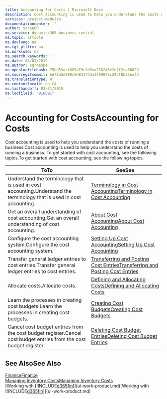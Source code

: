 ```yaml
---
title: Accounting for Costs | Microsoft Docs
description: Cost accounting is used to help you understand the costs of running a business. To get started with cost accounting, see the following topics.
services: project-madeira
documentationcenter: ''
author: SorenGP
ms.service: dynamics365-business-central
ms.topic: article
ms.devlang: na
ms.tgt_pltfrm: na
ms.workload: na
ms.search.keywords: ''
ms.date: 04/01/2019
ms.author: sgroespe
ms.openlocfilehash: 75bd53acf885a79c1d3ea236240e2e7f2ca66829
ms.sourcegitcommit: bd78a5d990c9e83174da1409076c22df8b35eafd
ms.translationtype: HT
ms.contentlocale: en-CA
ms.lasthandoff: 03/31/2019
ms.locfileid: "916691"
---
```

# <a name="accounting-for-costs"></a><span data-ttu-id="76094-104">Accounting for Costs</span><span class="sxs-lookup"><span data-stu-id="76094-104">Accounting for Costs</span></span>
<span data-ttu-id="76094-105">Cost accounting is used to help you understand the costs of running a business.</span><span class="sxs-lookup"><span data-stu-id="76094-105">Cost accounting is used to help you understand the costs of running a business.</span></span> <span data-ttu-id="76094-106">To get started with cost accounting, see the following topics.</span><span class="sxs-lookup"><span data-stu-id="76094-106">To get started with cost accounting, see the following topics.</span></span>  

|<span data-ttu-id="76094-107">To</span><span class="sxs-lookup"><span data-stu-id="76094-107">To</span></span>|<span data-ttu-id="76094-108">See</span><span class="sxs-lookup"><span data-stu-id="76094-108">See</span></span>|  
|--------|---------|  
|<span data-ttu-id="76094-109">Understand the terminology that is used in cost accounting.</span><span class="sxs-lookup"><span data-stu-id="76094-109">Understand the terminology that is used in cost accounting.</span></span>|[<span data-ttu-id="76094-110">Terminology in Cost Accounting</span><span class="sxs-lookup"><span data-stu-id="76094-110">Terminology in Cost Accounting</span></span>](finance-terminology-in-cost-accounting.md)|  
|<span data-ttu-id="76094-111">Get an overall understanding of cost accounting.</span><span class="sxs-lookup"><span data-stu-id="76094-111">Get an overall understanding of cost accounting.</span></span>|[<span data-ttu-id="76094-112">About Cost Accounting</span><span class="sxs-lookup"><span data-stu-id="76094-112">About Cost Accounting</span></span>](finance-about-cost-accounting.md)|  
|<span data-ttu-id="76094-113">Configure the cost accounting system.</span><span class="sxs-lookup"><span data-stu-id="76094-113">Configure the cost accounting system.</span></span>|[<span data-ttu-id="76094-114">Setting Up Cost Accounting</span><span class="sxs-lookup"><span data-stu-id="76094-114">Setting Up Cost Accounting</span></span>](finance-set-up-cost-accounting.md)|  
|<span data-ttu-id="76094-115">Transfer general ledger entries to cost entries.</span><span class="sxs-lookup"><span data-stu-id="76094-115">Transfer general ledger entries to cost entries.</span></span>|[<span data-ttu-id="76094-116">Transferring and Posting Cost Entries</span><span class="sxs-lookup"><span data-stu-id="76094-116">Transferring and Posting Cost Entries</span></span>](finance-transfer-and-post-cost-entries.md)|  
|<span data-ttu-id="76094-117">Allocate costs.</span><span class="sxs-lookup"><span data-stu-id="76094-117">Allocate costs.</span></span>|[<span data-ttu-id="76094-118">Defining and Allocating Costs</span><span class="sxs-lookup"><span data-stu-id="76094-118">Defining and Allocating Costs</span></span>](finance-define-and-allocate-costs.md)|  
|<span data-ttu-id="76094-119">Learn the processes in creating cost budgets.</span><span class="sxs-lookup"><span data-stu-id="76094-119">Learn the processes in creating cost budgets.</span></span>|[<span data-ttu-id="76094-120">Creating Cost Budgets</span><span class="sxs-lookup"><span data-stu-id="76094-120">Creating Cost Budgets</span></span>](finance-create-cost-budgets.md)|
|<span data-ttu-id="76094-121">Cancel cost budget entries from the cost budget register.</span><span class="sxs-lookup"><span data-stu-id="76094-121">Cancel cost budget entries from the cost budget register.</span></span>|[<span data-ttu-id="76094-122">Deleting Cost Budget Entries</span><span class="sxs-lookup"><span data-stu-id="76094-122">Deleting Cost Budget Entries</span></span>](finance-how-to-delete-cost-budget-entries.md)| 


## <a name="see-also"></a><span data-ttu-id="76094-123">See Also</span><span class="sxs-lookup"><span data-stu-id="76094-123">See Also</span></span>  
[<span data-ttu-id="76094-124">Finance</span><span class="sxs-lookup"><span data-stu-id="76094-124">Finance</span></span>](finance.md)  
[<span data-ttu-id="76094-125">Managing Inventory Costs</span><span class="sxs-lookup"><span data-stu-id="76094-125">Managing Inventory Costs</span></span>](finance-manage-inventory-costs.md)  
<span data-ttu-id="76094-126">[Working with [!INCLUDE[d365fin](includes/d365fin_md.md)]](ui-work-product.md)</span><span class="sxs-lookup"><span data-stu-id="76094-126">[Working with [!INCLUDE[d365fin](includes/d365fin_md.md)]](ui-work-product.md)</span></span>
